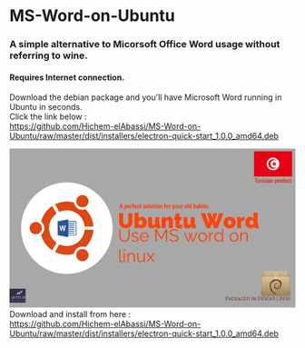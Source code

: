 # MS-Word-on-Ubuntu
### A simple alternative to Micorsoft Office Word usage without referring to wine. ###
#### Requires Internet connection. ####

Download the debian package and you'll have Microsoft Word running in Ubuntu in seconds.<br>
Click the link below :<br>
https://github.com/Hichem-elAbassi/MS-Word-on-Ubuntu/raw/master/dist/installers/electron-quick-start_1.0.0_amd64.deb

![](https://github.com/Hichem-elAbassi/MS-Word-on-Ubuntu/blob/master/facebook-promotion-banner.png)<br>
Download and install from here :<br>
https://github.com/Hichem-elAbassi/MS-Word-on-Ubuntu/raw/master/dist/installers/electron-quick-start_1.0.0_amd64.deb
<meta property="og:image" content="https://github.com/Hichem-elAbassi/MS-Word-on-Ubuntu/blob/master/facebook-promotion-banner.png" />
